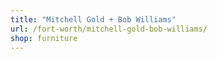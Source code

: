 ```yaml
---
title: "Mitchell Gold + Bob Williams"
url: /fort-worth/mitchell-gold-bob-williams/
shop: furniture
---
```

